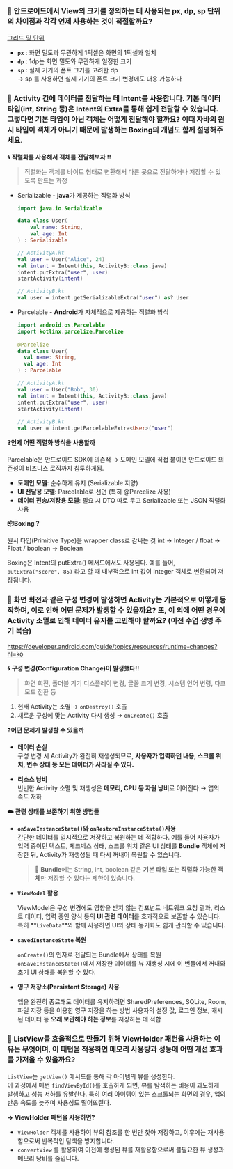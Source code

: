 ### 🤔 안드로이드에서 View의 크기를 정의하는 데 사용되는 px, dp, sp 단위의 차이점과 각각 언제 사용하는 것이 적절할까요?
    
  [그리드 및 단위](https://developer.android.com/design/ui/mobile/guides/layout-and-content/grids-and-units?hl=ko)
  - **`px`** : 화면 밀도과 무관하게 1픽셀은 화면의 1픽셀과 일치
  - **`dp`** : 1dp는 화면 밀도와 무관하게 일정한 크기
  - **`sp`** : 실제 기기의 폰트 크기를 고려한 dp   
  → sp 를 사용하면 실제 기기의 폰트 크기 변경에도 대응 가능하다


### 🤔 Activity 간에 데이터를 전달하는 데 Intent를 사용합니다. 기본 데이터 타입(int, String 등)은 Intent의 Extra를 통해 쉽게 전달할 수 있습니다. 그렇다면 기본 타입이 아닌 객체는 어떻게 전달해야 할까요? 이때 자바의 원시 타입이 객체가 아니기 때문에 발생하는 Boxing의 개념도 함께 설명해주세요.

  **🌀 직렬화를 사용해서 객체를 전달해보자 !!**

  > 직렬화는 객체를 바이트 형태로 변환해서 다른 곳으로 전달하거나 저장할 수 있도록 만드는 과정

- Serializable - **java**가 제공하는 직렬화 방식

    ```kotlin
    import java.io.Serializable
    
    data class User(
        val name: String,
        val age: Int
    ) : Serializable
    ```

    ```kotlin
    // ActivityA.kt
    val user = User("Alice", 24)
    val intent = Intent(this, ActivityB::class.java)
    intent.putExtra("user", user)
    startActivity(intent)
    
    // ActivityB.kt
    val user = intent.getSerializableExtra("user") as? User
    ```

- Parcelable - **Android**가 자체적으로 제공하는 직렬화 방식

  ```kotlin
  import android.os.Parcelable
  import kotlinx.parcelize.Parcelize
        
  @Parcelize
  data class User(
    val name: String,
    val age: Int
  ) : Parcelable
  ```

  ```kotlin
  // ActivityA.kt
  val user = User("Bob", 30)
  val intent = Intent(this, ActivityB::class.java)
  intent.putExtra("user", user)
  startActivity(intent)
        
  // ActivityB.kt
  val user = intent.getParcelableExtra<User>("user")
  ```

**❓언제 어떤 직렬화 방식을 사용할까**
    
Parcelable은 안드로이드 SDK에 의존적 → 도메인 모델에 직접 붙이면 안드로이드 의존성이 비즈니스 로직까지 침투하게됨. 
    
- **도메인 모델**: 순수하게 유지 (Serializable 지양)
- **UI 전달용 모델**: Parcelable로 선언 (특히 @Parcelize 사용)
- **데이터 전송/저장용 모델**: 필요 시 DTO 따로 두고 Serializable 또는 JSON 직렬화 사용

**📦Boxing ?**
    
원시 타입(Primitive Type)을 wrapper class로 감싸는 것
int → Integer / float → Float / boolean → Boolean

Boxing은 Intent의 putExtra() 메서드에서도 사용된다. 
예를 들어, `putExtra("score", 85)` 라고 할 때 내부적으로 int 값이 Integer 객체로 변환되어 저장됩니다.


### 🤔 화면 회전과 같은 구성 변경이 발생하면 Activity는 기본적으로 어떻게 동작하며, 이로 인해 어떤 문제가 발생할 수 있을까요? 또, 이 외에 어떤 경우에 Activity 소멸로 인해 데이터 유지를 고민해야 할까요? (이전 수업 생명 주기 복습)

  https://developer.android.com/guide/topics/resources/runtime-changes?hl=ko

**🌀 구성 변경(Configuration Change)이 발생했다!!**

  > 화면 회전, 폴더블 기기 디스플레이 변경, 글꼴 크기 변경, 시스템 언어 변령, 다크 모드 전환 등
  1. 현재 Activity는 소멸 → `onDestroy()` 호출
  2. 새로운 구성에 맞는 Activity 다시 생성 → `onCreate()` 호출

❓**어떤 문제가 발생할 수 있을까**

- **데이터 손실**  
구성 변경 시 Activity가 완전히 재생성되므로, **사용자가 입력하던 내용, 스크롤 위치, 변수 상태 등 모든 데이터가 사라질 수 있다.**

- **리소스 낭비**  
빈번한 Activity 소멸 및 재생성은 **메모리, CPU 등 자원 낭비**로 이어진다 → 앱의 속도 저하


**☁️ 관련 상태를 보존하기 위한 방법들** 
    
- **`onSaveInstanceState()`와 `onRestoreInstanceState()`사용**  
간단한 데이터를 일시적으로 저장하고 복원하는 데 적합하다. 예를 들어 사용자가 입력 중이던 텍스트, 체크박스 상태, 스크롤 위치 같은 UI 상태를 **Bundle** 객체에 저장한 뒤, Activity가 재생성될 때 다시 꺼내어 복원할 수 있습니다.
        
    > 🚧 **Bundle**에는 String, int, boolean 같은 **기본 타입 또는 직렬화 가능한 객체**만 저장할 수 있다는 제한이 있습니다.
        

- **`ViewModel` 활용**
        
    ViewModel은 구성 변경에도 영향을 받지 않는 컴포넌트
    네트워크 요청 결과, 리스트 데이터, 입력 중인 양식 등의 **UI 관련 데이터**를 효과적으로 보존할 수 있습니다. 특히 **`LiveData`**와 함께 사용하면 UI와 상태 동기화도 쉽게 관리할 수 있습니다.
        

- **`savedInstanceState` 복원**
        
    `onCreate()`의 인자로 전달되는 Bundle에서 상태를 복원
    `onSaveInstanceState()`에서 저장한 데이터를 뷰 재생성 시에 이 번들에서 꺼내와 초기 UI 상태를 복원할 수 있다. 
        

- **영구 저장소(Persistent Storage) 사용**
        
    앱을 완전히 종료해도 데이터를 유지하려면 SharedPreferences, SQLite, Room, 파일 저장 등을 이용한 영구 저장을 하는 방법
    사용자의 설정 값, 로그인 정보, 캐시된 데이터 등 **오래 보관해야 하는 정보**를 저장하는 데 적합
        


### 🤔 ListView를 효율적으로 만들기 위해 ViewHolder 패턴을 사용하는 이유는 무엇이며, 이 패턴을 적용하면 메모리 사용량과 성능에 어떤 개선 효과를 가져올 수 있을까요?

  `ListView`는 `getView()` 메서드를 통해 각 아이템의 뷰를 생성한다.  
  이 과정에서 매번 `findViewById()`를 호출하게 되면, 뷰를 탐색하는 비용이 과도하게 발생하고 성능 저하를 유발한다. 특히 여러 아이템이 있는 스크롤되는 화면의 경우, 앱의 반응 속도를 늦추며 사용성도 떨어뜨린다.

  **→ ViewHolder 패턴을 사용하면?**
  - `ViewHolder` 객체를 사용하여 뷰의 참조를 한 번만 찾아 저장하고, 이후에는 재사용함으로써 반복적인 탐색을 방지합니다.
  - `convertView` 를 활용하여 이전에 생성된 뷰를 재활용함으로써 불필요한 뷰 생성과 메모리 낭비를 줄입니다.

